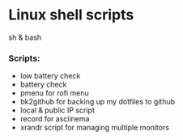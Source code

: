 # Linux shell scripts 
sh & bash

### Scripts:
- low battery check 
- battery check
- pmenu for rofi menu
- bk2github for backing up my dotfiles to github
- local & public IP script
- record for asciinema
- xrandr script for managing multiple monitors
